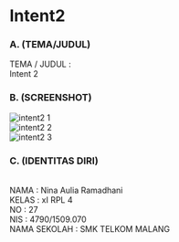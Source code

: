 # Intent2

### A. (TEMA/JUDUL)

TEMA / JUDUL    :
<br>Intent 2

### B. (SCREENSHOT)

![intent2 1](https://cloud.githubusercontent.com/assets/22069261/22403745/5661c5b0-e653-11e6-9e47-caf07fed797d.PNG)<br>
![intent2 2](https://cloud.githubusercontent.com/assets/22069261/22403748/5a521fb2-e653-11e6-94fc-acbe04b18181.PNG)<br>
![intent2 3](https://cloud.githubusercontent.com/assets/22069261/22403749/5d129e34-e653-11e6-8b62-d1eee3b0d96a.PNG)<br>

### C. (IDENTITAS DIRI)

<br>NAMA  : Nina Aulia Ramadhani
<br>KELAS : xI RPL 4
<br>NO    : 27
<br>NIS   : 4790/1509.070
<br>NAMA SEKOLAH : SMK TELKOM MALANG
